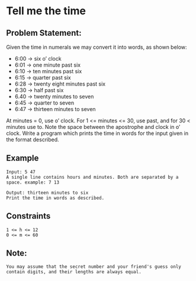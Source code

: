 Tell me the time
==========================

## Problem Statement:
Given the time in numerals we may convert it into words, as shown below:
- 6:00 → six o’ clock
- 6:01 → one minute past six
- 6:10 → ten minutes past six
- 6:15 → quarter past six
- 6:28 → twenty eight minutes past six
- 6:30 → half past six
- 6.40 → twenty minutes to seven
- 6:45 → quarter to seven
- 6:47 → thirteen minutes to seven

At minutes = 0, use o’ clock. For 1 <= minutes <= 30, use past, and for 30 < minutes use to. Note the space between the apostrophe and clock in o’ clock. Write a program which prints the time in words for the input given in the format described.


## Example
```
Input: 5 47
A single line contains hours and minutes. Both are separated by a space. example: 7 13

Output: thirteen minutes to six
Print the time in words as described.

```

## Constraints
```
1 <= h <= 12
0 <= m <= 60
```

## Note:
```
You may assume that the secret number and your friend's guess only contain digits, and their lengths are always equal.
```